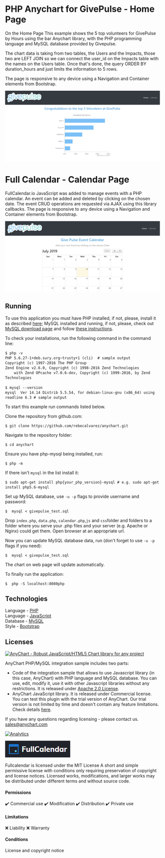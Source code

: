 
# PHP Anychart for GivePulse - Home Page

On the Home Page This example shows the 5 top volunteers for GivePulse by Hours using the bar Anychart library, with the PHP programming language and MySQL database provided by Givepulse.

The chart data is taking from two tables, the Users and the Impacts, those two are LEFT JOIN
so we can connect the user_id on the Impacts table with the names on the Users table. Once that's done, the query ORDER BY duration_hours and just limits the information to 5 rows.

The page is responsive to any device using a Navigation and Container elements from Bootstrap.

<img src="images/home.png"  alt="Using AnyChart library to display the bar chart">

# Full Calendar - Calendar Page

FullCalendar.io JavaScript was added to manage events with a PHP calendar. An event can be added and deleted by clicking on the chosen date.
The event CRUD operations are requested via AJAX using this library callbacks.
The page is responsive to any device using a Navigation and Container elements from Bootstrap.

<img src="images/calendar.png"  alt="Using FullCalendar library to display the calendar">

## Running

To use this application you must have PHP installed, if not, please, install it as described [here](http://php.net/manual/en/faq.installation.php);
MySQL installed and running, if not, please, check out [MySQL download page](https://dev.mysql.com/downloads/installer/) and follow [these instructions](http://dev.mysql.com/doc/refman/5.7/en/installing.html).

To check your installations, run the following command in the command line:
```
$ php -v
PHP 5.6.27-1+deb.sury.org~trusty+1 (cli)  # sample output
Copyright (c) 1997-2016 The PHP Group
Zend Engine v2.6.0, Copyright (c) 1998-2016 Zend Technologies
    with Zend OPcache v7.0.6-dev, Copyright (c) 1999-2016, by Zend Technologies

$ mysql --version
mysql  Ver 14.14 Distrib 5.5.54, for debian-linux-gnu (x86_64) using readline 6.3 # sample output
```

To start this example run commands listed below.

Clone the repository from github.com:
```
$ git clone https://github.com/rebecalvarez/anychart.git
```

Navigate to the repository folder:
```
$ cd anychart
```

Ensure you have php-mysql being installed, run:
```
$ php -m
```
If there isn't `mysql` in the list install it:
```
$ sudo apt-get install php{your_php_version}-mysql # e.g. sudo apt-get install php5.6-mysql
```

Set up MySQL database, use `-u -p` flags to provide username and password:
```
$  mysql < givepulse_test.sql
```

Drop `index.php`, `data.php`, `calendar.php`,`js` and `css`folder and folders to a folder where you serve your .php files and your server (e.g. Apache or Nginx) could get them.
Open browser at an appropriate url.

Now you can update MySQL database data, run (don't forget to use `-u -p` flags if you need):
```
$  mysql < givepulse_test.sql
```
The chart on web page will update automatically.

To finally run the application:
```
$  php -S localhost:8080php
```


## Technologies
Language - [PHP](http://php.net)<br />
Language - [JavaScript](https://www.javascript.com/)<br />
Database - [MySQL](https://www.mysql.com/)<br />
Style - [Bootstrap](https://getbootstrap.com/)


## Licenses


[<img src="https://cdn.anychart.com/images/logo-transparent-segoe.png?2" width="234px" alt="AnyChart - Robust JavaScript/HTML5 Chart library for any project">](https://www.anychart.com)


AnyChart PHP/MySQL integration sample includes two parts:
- Code of the integration sample that allows to use Javascript library (in this case, AnyChart) with PHP language and MySQL database. You can use, edit, modify it, use it with other Javascript libraries without any restrictions. It is released under [Apache 2.0 License](https://github.com/anychart-integrations/plain-php-mysql-template/blob/master/LICENSE).
- AnyChart JavaScript library. It is released under Commercial license. You can test this plugin with the trial version of AnyChart. Our trial version is not limited by time and doesn't contain any feature limitations. Check details [here](https://www.anychart.com/buy/).

If you have any questions regarding licensing - please contact us. <sales@anychart.com>

[![Analytics](https://ga-beacon.appspot.com/UA-228820-4/Integrations/plain-php-mysql-template?pixel&useReferer)](https://github.com/igrigorik/ga-beacon)


<img src="images/fullcalendar.png"  alt="Using FullCalendar library to display the calendar">

Fullcalendar is licensed under the MIT License
A short and simple permissive license with conditions only requiring preservation of copyright and license notices. Licensed works, modifications, and larger works may be distributed under different terms and without source code.

#### Permissions
:heavy_check_mark: Commercial use
:heavy_check_mark: Modification
:heavy_check_mark: Distribution
:heavy_check_mark: Private use

#### Limitations
:x: Liability
:x: Warranty

#### Conditions
 License and copyright notice

